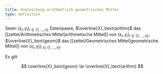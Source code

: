 ```yaml
---
title: Ungleichung arithmetisch geometrisches Mittel
type: definition
---
```


Seien $(x_i, y_i)_{i \in \{ 1, \dots, n \}}$ Datenpaare, $\overline{X}_\text{arithm}$ das [[zettel/Arithmetisches Mittel|arithmetische Mittel]] von $(x_i, y_i)_{i \in \{ 1, \dots, n \}}$, $\overline{X}_\text{geom}$ das [[zettel/Geometrisches Mittel|geometrische Mittel]] von $(x_i, y_i)_{i \in \{ 1, \dots, n \}}$.

Es gilt

$$
	\overline{X}_\text{geom} \le \overline{X}_\text{arithm} 
$$
